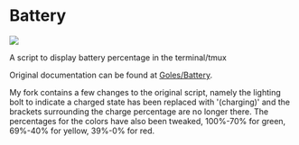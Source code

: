 # Battery

<img src='https://cloud.githubusercontent.com/assets/9126138/12634456/d5463e68-c536-11e5-8be6-3207a478c65a.png'>

A script to display battery percentage in the terminal/tmux

Original documentation can be found at [Goles/Battery](https://github.com/Goles/Battery).

My fork contains a few changes to the original script, namely the lighting bolt to indicate a charged state has been replaced with '(charging)' and the brackets surrounding the charge percentage are no longer there. The percentages for the colors have also been tweaked, 100%-70% for green, 69%-40% for yellow, 39%-0% for red.
